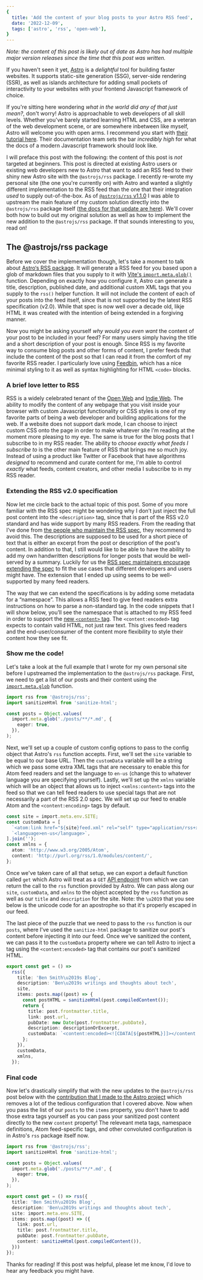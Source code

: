 ```yaml
---
{
  title: 'Add the content of your blog posts to your Astro RSS feed',
  date: '2022-12-09',
  tags: ['astro', 'rss', 'open-web'],
}
---
```


*Note: the content of this post is likely out of date as Astro has had multiple major version releases since the time that this post was written.*

If you haven't seen it yet, [Astro](https://astro.build) is a *delightful* tool for building faster websites. It supports static-site generation (SSG), server-side rendering (SSR), as well as islands architecture for adding small pockets of interactivity to your websites with your frontend Javascript framework of choice.

If you're sitting here wondering *what in the world did any of that just mean?*, don't worry! Astro is approachable to web developers of all skill levels. Whether you've barely started learning HTML and CSS, are a veteran of the web development scene, or are somewhere inbetween like myself, Astro will welcome you with open arms. I recommend you start with [their tutorial here](https://docs.astro.build/en/tutorial/0-introduction/). Their documentation team sets the bar *incredibly high* for what the docs of a modern Javascript framework should look like.

I will preface this post with the following: the content of this post is *not* targeted at beginners. This post is directed at existing Astro users or existing web developers new to Astro that want to add an RSS feed to their shiny new Astro site with the `@astrojs/rss` package. I recently re-wrote my personal site (the one you're currently on) with Astro and wanted a slightly different implementation to the RSS feed than the one that their integration *used* to supply out-of-the-box. As of [`@astrojs/rss` v1.1.0](https://github.com/withastro/astro/releases/tag/%40astrojs%2Frss%401.1.0) I was able to upstream the main feature of my custom solution directly into the `@astrojs/rss` package itself ([the docs for that update are here](https://docs.astro.build/en/guides/rss/#including-full-post-content)). We'll cover both how to build out my original solution as well as how to implement the new addition to the `@astrojs/rss` package. If that sounds interesting to you, read on!

## The @astrojs/rss package

Before we cover the implementation though, let's take a moment to talk about [Astro‘s RSS package](https://docs.astro.build/en/guides/rss/). It will generate a RSS feed for you based upon a glob of markdown files that you supply to it with [Vite's `import.meta.glob()`](https://docs.astro.build/en/guides/rss/#generating-items) function. Depending on exactly how you configure it, Astro can generate a title, description, published date, and additional custom XML tags that you supply to the `rss()` helper function. It will not include the content of each of your posts into the feed itself, since that is not supported by the latest RSS specification (v2.0). While that spec is now well over a decade old, likje HTML it was created with the intention of being extended in a forgiving manner.

Now you might be asking yourself *why would you even want* the content of your post to be included in your feed? For many users simply having the title and a short description of your post is enough. Since RSS is my favorite way to consume blog posts and other forms of content, I prefer feeds that include the content of the post so that I can read it from the comfort of my favorite RSS reader. I particularly love using [Feedbin](https://feedbin.com), which has a nice minimal styling to it as well as syntax highlighting for HTML `<code>` blocks.

### A brief love letter to RSS

RSS is a widely celebrated tenant of the [Open Web](https://www.w3.org/wiki/Open_Web_Platform) and [Indie Web](https://indieweb.org/). The ability to modify the content of any webpage that you visit inside your browser with custom Javascript functionality or CSS styles is one of my favorite parts of being a web developer and building applications for the web. If a website does not support dark mode, I can choose to inject custom CSS onto the page in order to make whatever site I’m reading at the moment more pleasing to my eye. The same is true for the blog posts that I subscribe to in my RSS reader. The ability to *choose exactly what feeds I subscribe to* is the other main feature of RSS that brings me so much joy. Instead of using a product like Twitter or Facebook that have algorithms *designed* to recommend and curate content for me, I'm able to control *exactly* what feeds, content creators, and other media I subscribe to in my RSS reader.

### Extending the RSS v2.0 specification

Now let me circle back to the actual topic of this post. Some of you more familiar with the RSS spec might be wondering why I don’t just inject the full post content into the `<description>` tag, since that is part of the RSS v2.0 standard and has wide support by many RSS readers. From the reading that I’ve done from [the people who maintain the RSS spec](https://www.rssboard.org/rss-specification#hrelementsOfLtitemgt), they recommend to avoid this. The descriptions are supposed to be used for a short piece of text that is either an excerpt from the post or description of the post's content. In addition to that, I still would like to be able to have the ability to add my own handwritten descriptions for longer posts that would be well-served by a summary. Luckily for us the [RSS spec maintainers encourage extending the spec](https://www.rssboard.org/rss-specification#extendingRss) to fit the use cases that different developers and users might have. The extension that I ended up using seems to be well-supported by many feed readers.

The way that we can extend the specifications is by adding some metadata for a “namespace”. This allows a RSS feed to give feed readers extra instructions on how to parse a non-standard tag. In the code snippets that I will show below, you’ll see the namespace that is attached to my RSS feed in order to support the [new `<content>` tag](https://www.rssboard.org/rss-profile#namespace-elements-content). The `<content:encoded>` tag expects to contain valid HTML, not just raw text. This gives feed readers and the end-user/consumer of the content more flexibility to style their content how they see fit.

### Show me the code!

Let's take a look at the full example that I wrote for my own personal site before I
upstreamed the implementation to the `@astrojs/rss` package. First, we need to get a list of our posts and their content using the [`import.meta.glob`](https://docs.astro.build/en/reference/api-reference/#importmeta) function. 

```typescript
import rss from '@astrojs/rss';
import sanitizeHtml from 'sanitize-html';

const posts = Object.values(
  import.meta.glob('./posts/**/*.md', {
    eager: true, 
  }),
);
```

Next, we'll set up a couple of custom config options to pass to the config object that Astro's `rss` function accepts. First, we'll set the `site` variable to be equal to our base URL. Then the `customData` variable will be a string which we pass some extra XML tags that are necessary to enable this for Atom feed readers and set the language to `en-us` (change this to whatever language you are specifying yourself). Lastly, we'll set up the `xmlns` variable which will be an object that allows us to inject `<xmlns:content>` tags into the feed so that we can tell feed readers to use special tags that are not necessarily a part of the RSS 2.0 spec. We will set up our feed to enable Atom and the `<content:encoding>` tags by default.

```typescript
const site = import.meta.env.SITE;
const customData = [
  `<atom:link href="${site}feed.xml" rel="self" type="application/rss+xml" />`,
  `<language>en-us</language>`,
].join('');
const xmlns = {
  atom: 'http://www.w3.org/2005/Atom',
  content: 'http://purl.org/rss/1.0/modules/content/',
};
```

Once we've taken care of all that setup, we can export a default function called `get` which Astro will treat as a `GET` [API endpoint](https://docs.astro.build/en/guides/endpoints/) from which we can return the call to the `rss` function provided by Astro. We can pass along our `site`, `customData`, and `xmlns` to the object accepted by the `rss` function as well as our `title` and `description` for the site. Note: the `\u2019` that you see below is the unicode code for an apostrophe so that it's properly escaped in our feed.

The last piece of the puzzle that we need to pass to the `rss` function is our `posts`, where I've used the `sanitize-html` package to sanitize our post's content before injecting it into our feed. Once we've sanitized the content, we can pass it to the `customData` property where we can tell Astro to inject a tag using the `<content:encoded>` tag that contains our post's sanitized HTML.

```typescript
export const get = () =>
  rss({
    title: 'Ben Smith\u2019s Blog',
    description: 'Ben\u2019s writings and thoughts about tech',
    site,
    items: posts.map((post) => {
      const postHTML = sanitizeHtml(post.compiledContent());
      return {
        title: post.frontmatter.title,
        link: post.url,
        pubDate: new Date(post.frontmatter.pubDate),
        description: descriptionOrExcerpt,
        customData: `<content:encoded><![CDATA[${postHTML}]]></content:encoded>`,
      };
    }),
    customData,
    xmlns,
  });
```

### Final code

Now let's drastically simplify that with the new updates to the `@astrojs/rss` post below with the [contribution that I made to the Astro project](https://github.com/withastro/astro/pull/5366) which removes a lot of the tedious configuration that I covered above. Now when you pass the list of our `posts` to the `items` property, you don't have to add those extra tags yourself as you can pass your sanitized post content directly to the new `content` property! The releveant meta tags, namespace definitions, Atom feed-specific tags, and other convoluted configuration is in Astro's `rss` package itself now.

```typescript
import rss from '@astrojs/rss';
import sanitizeHtml from 'sanitize-html';

const posts = Object.values(
  import.meta.glob('./posts/**/*.md', {
    eager: true, 
  }),
);

export const get = () => rss({
  title: 'Ben Smith\u2019s Blog',
  description: 'Ben\u2019s writings and thoughts about tech',
  site: import.meta.env.SITE,
  items: posts.map((post) => ({
    link: post.url,
    title: post.frontmatter.title,
    pubDate: post.frontmatter.pubDate,
    content: sanitizeHtml(post.compiledContent()),
  }))
});
```

Thanks for reading! If this post was helpful, please let me know, I'd love to hear any feedback you might have.
